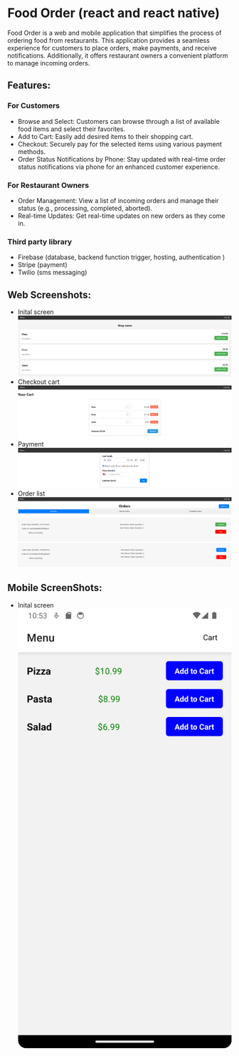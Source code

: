 # Food Order (react and react native)
Food Order is a web and mobile application that simplifies the process of ordering food from restaurants. This application provides a seamless experience for customers to place orders, make payments, and receive notifications. Additionally, it offers restaurant owners a convenient platform to manage incoming orders.

## Features:

### For Customers
- Browse and Select: Customers can browse through a list of available food items and select their favorites.
- Add to Cart: Easily add desired items to their shopping cart.
- Checkout: Securely pay for the selected items using various payment methods.
- Order Status Notifications by Phone: Stay updated with real-time order status notifications via phone for an enhanced customer experience.
  
### For Restaurant Owners
- Order Management: View a list of incoming orders and manage their status (e.g., processing, completed, aborted).
- Real-time Updates: Get real-time updates on new orders as they come in.

### Third party library
- Firebase (database, backend function trigger, hosting, authentication )
- Stripe (payment)
- Twilio (sms messaging)

## Web Screenshots:
- Inital screen<br/>
![alt tag](https://github.com/litwa-yuen/foodOrder/blob/main/screenshots/Screenshot%202023-09-04%20231324.png)
- Checkout cart <br/>
![alt tag](https://github.com/litwa-yuen/foodOrder/blob/main/screenshots/Screenshot%202023-09-04%20231350.png)
- Payment <br/>
![alt tag](https://github.com/litwa-yuen/foodOrder/blob/main/screenshots/Screenshot%202023-09-05%20142448.png)
- Order list<br/>
![alt tag](https://github.com/litwa-yuen/foodOrder/blob/main/screenshots/Screenshot%202023-09-04%20232437.png)

## Mobile ScreenShots:
- Inital screen<br/>
![alt tag](https://github.com/litwa-yuen/foodOrder/blob/main/screenshots/Screenshot_20230904_225342.png)
